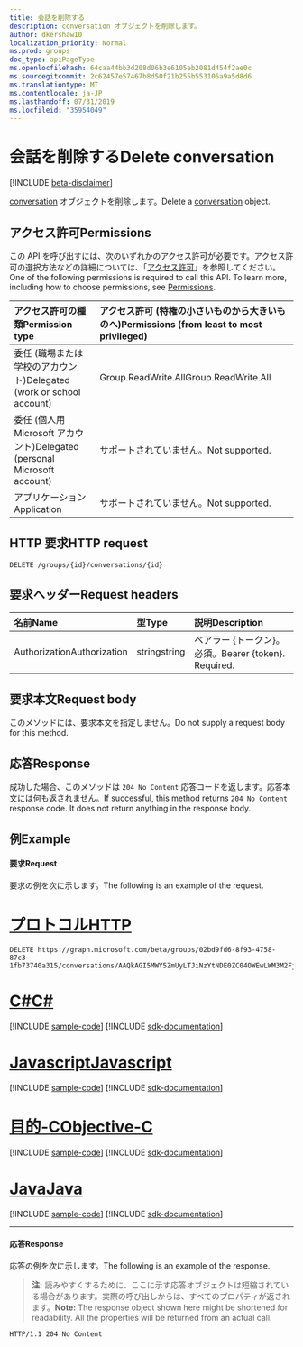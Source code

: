 ```yaml
---
title: 会話を削除する
description: conversation オブジェクトを削除します。
author: dkershaw10
localization_priority: Normal
ms.prod: groups
doc_type: apiPageType
ms.openlocfilehash: 64caa44bb3d208d06b3e6105eb2081d454f2ae0c
ms.sourcegitcommit: 2c62457e57467b8d50f21b255b553106a9a5d8d6
ms.translationtype: MT
ms.contentlocale: ja-JP
ms.lasthandoff: 07/31/2019
ms.locfileid: "35954049"
---
```

# <a name="delete-conversation"></a><span data-ttu-id="e141b-103">会話を削除する</span><span class="sxs-lookup"><span data-stu-id="e141b-103">Delete conversation</span></span>

[!INCLUDE [beta-disclaimer](../../includes/beta-disclaimer.md)]

<span data-ttu-id="e141b-104">[conversation](../resources/conversation.md) オブジェクトを削除します。</span><span class="sxs-lookup"><span data-stu-id="e141b-104">Delete a [conversation](../resources/conversation.md) object.</span></span>

## <a name="permissions"></a><span data-ttu-id="e141b-105">アクセス許可</span><span class="sxs-lookup"><span data-stu-id="e141b-105">Permissions</span></span>
<span data-ttu-id="e141b-p101">この API を呼び出すには、次のいずれかのアクセス許可が必要です。アクセス許可の選択方法などの詳細については、「[アクセス許可](/graph/permissions-reference)」を参照してください。</span><span class="sxs-lookup"><span data-stu-id="e141b-p101">One of the following permissions is required to call this API. To learn more, including how to choose permissions, see [Permissions](/graph/permissions-reference).</span></span>

|<span data-ttu-id="e141b-108">アクセス許可の種類</span><span class="sxs-lookup"><span data-stu-id="e141b-108">Permission type</span></span>      | <span data-ttu-id="e141b-109">アクセス許可 (特権の小さいものから大きいものへ)</span><span class="sxs-lookup"><span data-stu-id="e141b-109">Permissions (from least to most privileged)</span></span>              |
|:--------------------|:---------------------------------------------------------|
|<span data-ttu-id="e141b-110">委任 (職場または学校のアカウント)</span><span class="sxs-lookup"><span data-stu-id="e141b-110">Delegated (work or school account)</span></span> | <span data-ttu-id="e141b-111">Group.ReadWrite.All</span><span class="sxs-lookup"><span data-stu-id="e141b-111">Group.ReadWrite.All</span></span>    |
|<span data-ttu-id="e141b-112">委任 (個人用 Microsoft アカウント)</span><span class="sxs-lookup"><span data-stu-id="e141b-112">Delegated (personal Microsoft account)</span></span> | <span data-ttu-id="e141b-113">サポートされていません。</span><span class="sxs-lookup"><span data-stu-id="e141b-113">Not supported.</span></span>    |
|<span data-ttu-id="e141b-114">アプリケーション</span><span class="sxs-lookup"><span data-stu-id="e141b-114">Application</span></span> | <span data-ttu-id="e141b-115">サポートされていません。</span><span class="sxs-lookup"><span data-stu-id="e141b-115">Not supported.</span></span> |

## <a name="http-request"></a><span data-ttu-id="e141b-116">HTTP 要求</span><span class="sxs-lookup"><span data-stu-id="e141b-116">HTTP request</span></span>
<!-- { "blockType": "ignored" } -->
```http
DELETE /groups/{id}/conversations/{id}
```

## <a name="request-headers"></a><span data-ttu-id="e141b-117">要求ヘッダー</span><span class="sxs-lookup"><span data-stu-id="e141b-117">Request headers</span></span>
| <span data-ttu-id="e141b-118">名前</span><span class="sxs-lookup"><span data-stu-id="e141b-118">Name</span></span>       | <span data-ttu-id="e141b-119">型</span><span class="sxs-lookup"><span data-stu-id="e141b-119">Type</span></span> | <span data-ttu-id="e141b-120">説明</span><span class="sxs-lookup"><span data-stu-id="e141b-120">Description</span></span>|
|:---------------|:--------|:----------|
| <span data-ttu-id="e141b-121">Authorization</span><span class="sxs-lookup"><span data-stu-id="e141b-121">Authorization</span></span>  | <span data-ttu-id="e141b-122">string</span><span class="sxs-lookup"><span data-stu-id="e141b-122">string</span></span>  | <span data-ttu-id="e141b-p102">ベアラー {トークン}。必須。</span><span class="sxs-lookup"><span data-stu-id="e141b-p102">Bearer {token}. Required.</span></span> |

## <a name="request-body"></a><span data-ttu-id="e141b-125">要求本文</span><span class="sxs-lookup"><span data-stu-id="e141b-125">Request body</span></span>
<span data-ttu-id="e141b-126">このメソッドには、要求本文を指定しません。</span><span class="sxs-lookup"><span data-stu-id="e141b-126">Do not supply a request body for this method.</span></span>

## <a name="response"></a><span data-ttu-id="e141b-127">応答</span><span class="sxs-lookup"><span data-stu-id="e141b-127">Response</span></span>
<span data-ttu-id="e141b-p103">成功した場合、このメソッドは `204 No Content` 応答コードを返します。応答本文には何も返されません。</span><span class="sxs-lookup"><span data-stu-id="e141b-p103">If successful, this method returns `204 No Content` response code. It does not return anything in the response body.</span></span>

## <a name="example"></a><span data-ttu-id="e141b-130">例</span><span class="sxs-lookup"><span data-stu-id="e141b-130">Example</span></span>
#### <a name="request"></a><span data-ttu-id="e141b-131">要求</span><span class="sxs-lookup"><span data-stu-id="e141b-131">Request</span></span>
<span data-ttu-id="e141b-132">要求の例を次に示します。</span><span class="sxs-lookup"><span data-stu-id="e141b-132">The following is an example of the request.</span></span>

# <a name="httptabhttp"></a>[<span data-ttu-id="e141b-133">プロトコル</span><span class="sxs-lookup"><span data-stu-id="e141b-133">HTTP</span></span>](#tab/http)
<!-- {
  "blockType": "request",
  "name": "delete_group_conversation"
}-->
```http
DELETE https://graph.microsoft.com/beta/groups/02bd9fd6-8f93-4758-87c3-1fb73740a315/conversations/AAQkAGI5MWY5ZmUyLTJiNzYtNDE0ZC04OWEwLWM3M2FjYmM3NzNlZgAQABuXO3guDWBMpyKF7LsVwfU=
```
# <a name="ctabcsharp"></a>[<span data-ttu-id="e141b-134">C#</span><span class="sxs-lookup"><span data-stu-id="e141b-134">C#</span></span>](#tab/csharp)
[!INCLUDE [sample-code](../includes/snippets/csharp/delete-group-conversation-csharp-snippets.md)]
[!INCLUDE [sdk-documentation](../includes/snippets/snippets-sdk-documentation-link.md)]

# <a name="javascripttabjavascript"></a>[<span data-ttu-id="e141b-135">Javascript</span><span class="sxs-lookup"><span data-stu-id="e141b-135">Javascript</span></span>](#tab/javascript)
[!INCLUDE [sample-code](../includes/snippets/javascript/delete-group-conversation-javascript-snippets.md)]
[!INCLUDE [sdk-documentation](../includes/snippets/snippets-sdk-documentation-link.md)]

# <a name="objective-ctabobjc"></a>[<span data-ttu-id="e141b-136">目的-C</span><span class="sxs-lookup"><span data-stu-id="e141b-136">Objective-C</span></span>](#tab/objc)
[!INCLUDE [sample-code](../includes/snippets/objc/delete-group-conversation-objc-snippets.md)]
[!INCLUDE [sdk-documentation](../includes/snippets/snippets-sdk-documentation-link.md)]

# <a name="javatabjava"></a>[<span data-ttu-id="e141b-137">Java</span><span class="sxs-lookup"><span data-stu-id="e141b-137">Java</span></span>](#tab/java)
[!INCLUDE [sample-code](../includes/snippets/java/delete-group-conversation-java-snippets.md)]
[!INCLUDE [sdk-documentation](../includes/snippets/snippets-sdk-documentation-link.md)]

---


#### <a name="response"></a><span data-ttu-id="e141b-138">応答</span><span class="sxs-lookup"><span data-stu-id="e141b-138">Response</span></span>
<span data-ttu-id="e141b-139">応答の例を次に示します。</span><span class="sxs-lookup"><span data-stu-id="e141b-139">The following is an example of the response.</span></span> 
><span data-ttu-id="e141b-p104">**注:** 読みやすくするために、ここに示す応答オブジェクトは短縮されている場合があります。実際の呼び出しからは、すべてのプロパティが返されます。</span><span class="sxs-lookup"><span data-stu-id="e141b-p104">**Note:** The response object shown here might be shortened for readability. All the properties will be returned from an actual call.</span></span>
<!-- {
  "blockType": "response",
  "truncated": true
} -->
```http
HTTP/1.1 204 No Content
```

<!-- uuid: 8fcb5dbc-d5aa-4681-8e31-b001d5168d79
2015-10-25 14:57:30 UTC -->
<!--
{
  "type": "#page.annotation",
  "description": "Delete conversation",
  "keywords": "",
  "section": "documentation",
  "tocPath": "",
  "suppressions": [
  ]
}
-->
